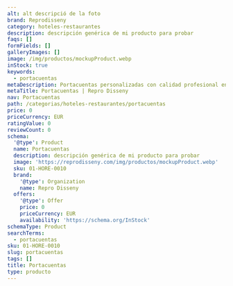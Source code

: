 ```yaml
---
alt: alt descripció de la foto
brand: Reprodisseny
category: hoteles-restaurantes
description: descripción genérica de mi producto para probar
faqs: []
formFields: []
galleryImages: []
image: /img/productos/mockupProduct.webp
inStock: true
keywords:
  - portacuentas
metaDescription: Portacuentas personalizadas con calidad profesional en Cataluña.
metaTitle: Portacuentas | Repro Disseny
nav: Portacuentas
path: /categorias/hoteles-restaurantes/portacuentas
price: 0
priceCurrency: EUR
ratingValue: 0
reviewCount: 0
schema:
  '@type': Product
  name: Portacuentas
  description: descripción genérica de mi producto para probar
  image: 'https://reprodisseny.com/img/productos/mockupProduct.webp'
  sku: 01-HORE-0010
  brand:
    '@type': Organization
    name: Repro Disseny
  offers:
    '@type': Offer
    price: 0
    priceCurrency: EUR
    availability: 'https://schema.org/InStock'
schemaType: Product
searchTerms:
  - portacuentas
sku: 01-HORE-0010
slug: portacuentas
tags: []
title: Portacuentas
type: producto
---
```


